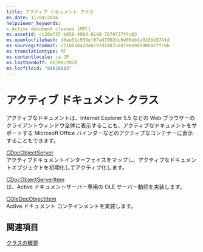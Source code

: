 ```yaml
---
title: アクティブ ドキュメント クラス
ms.date: 11/04/2016
helpviewer_keywords:
- Active document classes [MFC]
ms.assetid: cc20af37-b658-406d-8148-7670737f4c03
ms.openlocfilehash: d0ae51c959ef87ad7002dc6e06eb1a9156d3741d
ms.sourcegitcommit: c21b05042debc97d14875e019ee9d698691ffc0b
ms.translationtype: MT
ms.contentlocale: ja-JP
ms.lasthandoff: 06/09/2020
ms.locfileid: "84616583"
---
```

# <a name="active-document-classes"></a>アクティブ ドキュメント クラス

アクティブなドキュメントは、Internet Explorer 5.5 などの Web ブラウザーのクライアントウィンドウ全体に表示することも、アクティブなドキュメントをサポートする Microsoft Office バインダーなどのアクティブなコンテナーに表示することもできます。

[CDocObjectServer](reference/cdocobjectserver-class.md)<br/>
アクティブドキュメントインターフェイスをマップし、アクティブなドキュメントオブジェクトを初期化してアクティブ化します。

[CDocObjectServerItem](reference/cdocobjectserveritem-class.md)<br/>
は、Active ドキュメントサーバー専用の OLE サーバー動詞を実装します。

[COleDocObjectItem](reference/coledocobjectitem-class.md)<br/>
Active ドキュメント コンテインメントを実装します。

## <a name="see-also"></a>関連項目

[クラスの概要](class-library-overview.md)
